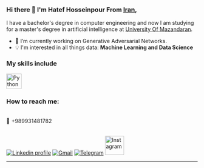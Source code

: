 <!-- ![GitHub](https://img.shields.io/github/license/Thomas-George-T/Thomas-George-T?style=flat)
![ViewCount](https://views.whatilearened.today/views/github/Thomas-George-T/Thomas-George-T.svg?cache=remove) -->

### Hi there 👋 I'm Hatef Hosseinpour From [Iran](https://en.wikipedia.org/wiki/Iran),

I have a bachelor's degree in computer engineering and now I am studying for a master's degree in artificial intelligence at [University Of Mazandaran](https://www.google.com/search?gs_ssp=eJzj4tTP1TdIS04qyzNg9JIozcssSy0qziypVMhPU8hNrErMS0ksSswDAO5hDUU&q=university%20of%20mazandaran&rlz=1C1GCEA_enIR1044IR1044&oq=university&aqs=chrome.1.69i57j46i39j0i67j46i67j46i512l5j0i271.5673j0j7&sourceid=chrome&ie=UTF-8).


<!-- - ⚡ **Fun fact:** I believe in the *Chaos theory*: Even in unpredictable environments with seemingly random oddities and irregularities lies a predictable & sensible pattern not seen initially. -->
- 🔭 I’m currently working on Generative Adversarial Networks.
- :bulb: I'm interested in all things data: **Machine Learning and Data Science**
<!-- - 💬 Talk to me about Formula 1 :racing_car:, Memes, anything that interests you.
- 🌱 I’m currently pursuing Machine learning -->

### My skills include

<p align="left">
<!-- 	<img title="Hadoop" src="https://raw.githubusercontent.com/Thomas-George-T/Thomas-George-T/master/assets/hadoop.svg" width="70" height="40" />
	<img title="Spark" src="https://raw.githubusercontent.com/Thomas-George-T/Thomas-George-T/master/assets/apache_spark.svg" width="80" height="40" />
	<img title="Scala" src="https://raw.githubusercontent.com/Thomas-George-T/Thomas-George-T/master/assets/scala.svg" width="40" height="40" /> -->
	<img title="Python" src="https://raw.githubusercontent.com/Thomas-George-T/Thomas-George-T/master/assets/python.svg" width="40" height="40" />
<!-- 	<img title="Bamboo" src="https://raw.githubusercontent.com/Thomas-George-T/Thomas-George-T/master/assets/bamboo.svg" width="40" height="40" />
	<img title="AWS" src="https://raw.githubusercontent.com/Thomas-George-T/Thomas-George-T/master/assets/aws.svg" width="60" height="40" />
	<img title="Kafka" src="https://raw.githubusercontent.com/Thomas-George-T/Thomas-George-T/master/assets/kafka.svg" width="105" height="40" />
	<img title="Git" src="https://raw.githubusercontent.com/Thomas-George-T/Thomas-George-T/master/assets/git.svg" width="70" height="40" /> -->
</p>

<!--

Here are some ideas to get you started:

- 🔭 I’m currently working on ...
- 🌱 I’m currently learning ...
- 👯 I’m looking to collaborate on ...
- 🤔 I’m looking for help with ...
- 💬 Ask me about ...
- 📫 How to reach me: ...
- 😄 Pronouns: ...
- ⚡ Fun fact: ...
-->
    
   ### How to reach me:
   
<br>
💬 +989931481782 </br> </br>
<p align="left">
    <a href="https://www.linkedin.com/in/hatef-hossein-pour-434993226"><img alt="Linkedin profile" src="https://img.icons8.com/nolan/50/linkedin.png" title="Linkedin" /></a> 
    <a href="mailto:hatefhp1@gmail.com"><img alt="Gmail" src="https://img.icons8.com/nolan/50/gmail.png" title="Email"/></a>
<a href="https://telegram.me/Hatef_Hosseinpour"><img alt="Telegram" src="https://img.icons8.com/nolan/50/telegram-app.png" title="Telegram"/></a>
<a href="https://www.instagram.com/hatef_hosseinpour/"><img alt="Instagram" src="https://img.icons8.com/nolan/64/instagram-new.png" width=50 height=50 title="Instagram"/></a>
</p>
<hr \>
<!-- <p align="center">
   <i>A problem can be solved in a 100 different ways and There's always an easier way to solve a problem.</i>
   <br>
   <i>You miss 100% of the shots you don't take.</i>
</p>        -->
 
